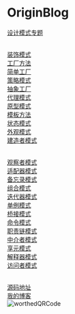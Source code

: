OriginBlog
==========

[设计模式专题](http://worthed.com/blog/categories/she-ji-mo-shi/) <br> <br>

[装饰模式](https://github.com/worthed/OriginBlog/blob/master/articles/DecoratorPattern.md) <br>
[工厂方法](https://github.com/worthed/OriginBlog/blob/master/articles/FactoryMethodPattern.md) <br>
[简单工厂](https://github.com/worthed/OriginBlog/blob/master/articles/SimpleFactoryPattern.md) <br>
[策略模式](https://github.com/worthed/OriginBlog/blob/master/articles/StrategyPattern.md) <br>
[抽象工厂](https://github.com/worthed/OriginBlog/blob/master/articles/AbstractFactoryPattern.md) <br>
[代理模式](https://github.com/worthed/OriginBlog/blob/master/articles/ProxyPattern.md) <br>
[原型模式](https://github.com/worthed/OriginBlog/blob/master/articles/PrototypePattern.md) <br>
[模板方法](https://github.com/worthed/OriginBlog/blob/master/articles/TemplateMethodPattern.md) <br>
[状态模式](https://github.com/worthed/OriginBlog/blob/master/articles/StatePattern.md) <br> 
[外观模式](https://github.com/worthed/OriginBlog/blob/master/articles/FacadePattern.md) <br>
[建造者模式](https://github.com/worthed/OriginBlog/blob/master/articles/BuilderPattern.md) <br> <br>

[观察者模式](https://github.com/worthed/OriginBlog/blob/master/articles/ObserverPattern.md) <br>
[适配器模式](https://github.com/worthed/OriginBlog/blob/master/articles/AdapterPattern.md) <br>
[备忘录模式](https://github.com/worthed/OriginBlog/blob/master/articles/MementoPattern.md) <br>
[组合模式](https://github.com/worthed/OriginBlog/blob/master/articles/CompositePattern.md) <br>
[迭代器模式](https://github.com/worthed/OriginBlog/blob/master/articles/IteratorPattern.md) <br>
[单例模式](https://github.com/worthed/OriginBlog/blob/master/articles/SingletonPattern.md) <br>
[桥接模式](https://github.com/worthed/OriginBlog/blob/master/articles/BridgePattern.md) <br>
[命令模式](https://github.com/worthed/OriginBlog/blob/master/articles/CommandPattern.md) <br>
[职责链模式](https://github.com/worthed/OriginBlog/blob/master/articles/ChainOfResponsibilityPattern.md) <br>
[中介者模式](https://github.com/worthed/OriginBlog/blob/master/articles/MediatorPattern.md) <br>
[享元模式](https://github.com/worthed/OriginBlog/blob/master/articles/FlyweightPattern.md) <br>
[解释器模式](https://github.com/worthed/OriginBlog/blob/master/articles/InterpreterPattern.md) <br>
[访问者模式](https://github.com/worthed/OriginBlog/blob/master/articles/VisitorPattern.md) <br> <br>

[源码地址](https://github.com/jingle1267/DesignPattern) <br>
[我的博客](http://worthed.com) <br>
![worthedQRCode](https://github.com/worthed/OriginBlog/raw/master/images/worthedQRCode.jpg)

